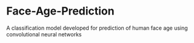 # Face-Age-Prediction
A classification model developed for prediction of human face age using convolutional neural networks 
